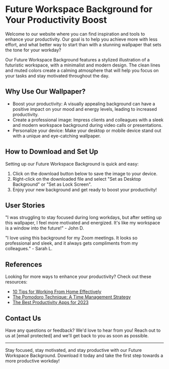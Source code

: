 <!--font:Lobster-->

# Future Workspace Background for Your Productivity Boost

Welcome to our website where you can find inspiration and tools to enhance your productivity. Our goal is to help you achieve more with less effort, and what better way to start than with a stunning wallpaper that sets the tone for your workday?

Our Future Workspace Background features a stylized illustration of a futuristic workspace, with a minimalist and modern design. The clean lines and muted colors create a calming atmosphere that will help you focus on your tasks and stay motivated throughout the day.

## Why Use Our Wallpaper?

- Boost your productivity: A visually appealing background can have a positive impact on your mood and energy levels, leading to increased productivity.
- Create a professional image: Impress clients and colleagues with a sleek and modern workspace background during video calls or presentations.
- Personalize your device: Make your desktop or mobile device stand out with a unique and eye-catching wallpaper.

## How to Download and Set Up

Setting up our Future Workspace Background is quick and easy:

1. Click on the download button below to save the image to your device.
2. Right-click on the downloaded file and select "Set as Desktop Background" or "Set as Lock Screen".
3. Enjoy your new background and get ready to boost your productivity!

## User Stories

"I was struggling to stay focused during long workdays, but after setting up this wallpaper, I feel more motivated and energized. It's like my workspace is a window into the future!" - John D.

"I love using this background for my Zoom meetings. It looks so professional and sleek, and it always gets compliments from my colleagues." - Sarah L.

## References

Looking for more ways to enhance your productivity? Check out these resources:

- [10 Tips for Working From Home Effectively](#)
- [The Pomodoro Technique: A Time Management Strategy](#)
- [The Best Productivity Apps for 2023](#)

## Contact Us

Have any questions or feedback? We'd love to hear from you! Reach out to us at [email protected] and we'll get back to you as soon as possible.

---

Stay focused, stay motivated, and stay productive with our Future Workspace Background. Download it today and take the first step towards a more productive workday!

<!--

Write me content for website with wallpaper which alt text is:

"A wallpaper featuring a stylized illustration of a futuristic workspace, with a minimalist and modern design."

The name/title of the page should not be 1:1 copy of the alt text but rather a real content of the website which is using this wallpaper.

- Use markdown format 
- Start with heading
- Heading should be short and concise
- The content should look like a real website 
- The website should not be about the wallpaper, wallpaper is just a related background
- Heading should be contain work "wallpaper" or "background"
- Include real sections like references, contact, user stories, etc. use things relevant to the page purpose.
- Feel free to use structure like headings, bullets, numbering, blockquotes, paragraphs, horizontal lines, etc.
- You can use formatting like bold or _italic_
- You can include UTF-8 emojis
- Links should be only #hash anchors (and you can refer to the document itself)
- Do not include images


---


# Future Workspace Background for Your Productivity Boost

Welcome to our website where you can find inspiration and tools to enhance your productivity. Our goal is to help you achieve more with less effort, and what better way to start than with a stunning wallpaper that sets the tone for your workday?

Our Future Workspace Background features a stylized illustration of a futuristic workspace, with a minimalist and modern design. The clean lines and muted colors create a calming atmosphere that will help you focus on your tasks and stay motivated throughout the day.

## Why Use Our Wallpaper?

- Boost your productivity: A visually appealing background can have a positive impact on your mood and energy levels, leading to increased productivity.
- Create a professional image: Impress clients and colleagues with a sleek and modern workspace background during video calls or presentations.
- Personalize your device: Make your desktop or mobile device stand out with a unique and eye-catching wallpaper.

## How to Download and Set Up

Setting up our Future Workspace Background is quick and easy:

1. Click on the download button below to save the image to your device.
2. Right-click on the downloaded file and select "Set as Desktop Background" or "Set as Lock Screen".
3. Enjoy your new background and get ready to boost your productivity!

## User Stories

"I was struggling to stay focused during long workdays, but after setting up this wallpaper, I feel more motivated and energized. It's like my workspace is a window into the future!" - John D.

"I love using this background for my Zoom meetings. It looks so professional and sleek, and it always gets compliments from my colleagues." - Sarah L.

## References

Looking for more ways to enhance your productivity? Check out these resources:

- [10 Tips for Working From Home Effectively](#)
- [The Pomodoro Technique: A Time Management Strategy](#)
- [The Best Productivity Apps for 2023](#)

## Contact Us

Have any questions or feedback? We'd love to hear from you! Reach out to us at [email protected] and we'll get back to you as soon as possible.

---

Stay focused, stay motivated, and stay productive with our Future Workspace Background. Download it today and take the first step towards a more productive workday!

-->
